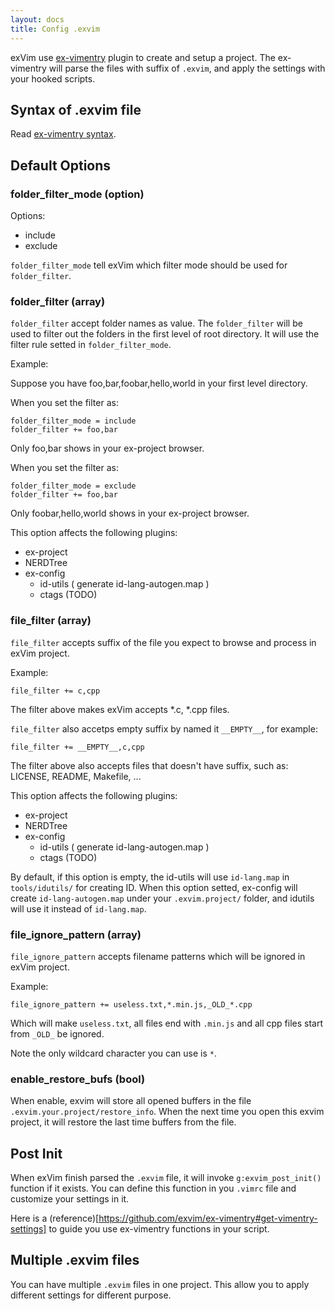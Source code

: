 ```yaml
---
layout: docs
title: Config .exvim
---
```


exVim use [ex-vimentry](https://github.com/exvim/ex-vimentry) plugin to create and setup a project. 
The ex-vimentry will parse the files with suffix of `.exvim`, and apply the settings with your
hooked scripts.

## Syntax of .exvim file

Read [ex-vimentry syntax](https://github.com/exvim/ex-vimentry#syntax).

## Default Options

### folder_filter_mode (option)

Options:

- include 
- exclude

`folder_filter_mode` tell exVim which filter mode should be used for `folder_filter`. 

### folder_filter (array)

`folder_filter` accept folder names as value. The `folder_filter` will be used to filter 
out the folders in the first level of root directory. It will use the filter rule setted
in `folder_filter_mode`.

Example:

Suppose you have foo,bar,foobar,hello,world in your first level directory.

When you set the filter as: 

```
folder_filter_mode = include
folder_filter += foo,bar
```

Only foo,bar shows in your ex-project browser. 

When you set the filter as: 

```
folder_filter_mode = exclude
folder_filter += foo,bar
```

Only foobar,hello,world shows in your ex-project browser. 

This option affects the following plugins:

- ex-project 
- NERDTree
- ex-config
  - id-utils ( generate id-lang-autogen.map )
  - ctags (TODO)

### file_filter (array)

`file_filter` accepts suffix of the file you expect to browse and process in exVim project. 

Example:

```
file_filter += c,cpp
```

The filter above makes exVim accepts *.c, *.cpp files. 

`file_filter` also accetps empty suffix by named it `__EMPTY__`, for example: 

```
file_filter += __EMPTY__,c,cpp
```

The filter above also accepts files that doesn't have suffix, such as:
LICENSE, README, Makefile, ...

This option affects the following plugins:

- ex-project 
- NERDTree
- ex-config
  - id-utils ( generate id-lang-autogen.map )
  - ctags (TODO)

By default, if this option is empty, the id-utils will use `id-lang.map` in `tools/idutils/` for
creating ID. When this option setted, ex-config will create `id-lang-autogen.map` under your `.exvim.project/`
folder, and idutils will use it instead of `id-lang.map`.

### file_ignore_pattern (array)

`file_ignore_pattern` accepts filename patterns which will be ignored in exVim project.

Example:

```
file_ignore_pattern += useless.txt,*.min.js,_OLD_*.cpp
```

Which will make `useless.txt`, all files end with `.min.js` and all cpp files start from `_OLD_` be ignored.

Note the only wildcard character you can use is `*`.

### enable_restore_bufs (bool)

When enable, exvim will store all opened buffers in the file `.exvim.your.project/restore_info`. 
When the next time you open this exvim project, it will restore the last time buffers from the file.

## Post Init

When exVim finish parsed the `.exvim` file, it will invoke `g:exvim_post_init()` function if
it exists. You can define this function in you `.vimrc` file and customize your settings in it. 

Here is a (reference)[https://github.com/exvim/ex-vimentry#get-vimentry-settings] to guide you
use ex-vimentry functions in your script. 

## Multiple .exvim files

You can have multiple `.exvim` files in one project. This allow you to apply different 
settings for different purpose.
